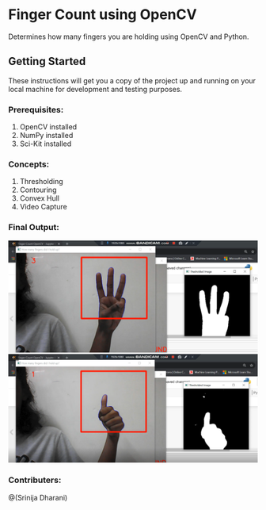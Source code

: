 # Finger Count using OpenCV

Determines how many fingers you are holding using OpenCV and Python.

## Getting Started

These instructions will get you a copy of the project up and running on your local machine for development and testing purposes.

### Prerequisites:
1. OpenCV installed
2. NumPy installed
3. Sci-Kit installed

### Concepts:
1. Thresholding
2. Contouring
3. Convex Hull
4. Video Capture

### Final Output:

<img src="finger_count1.png">
<img src="finger_count2.png">

### Contributers:
@(Srinija Dharani)
